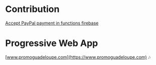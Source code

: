 # Contribution

[Accept PayPal payment in functions firebase](https://github.com/firebase/functions-samples/tree/master/paypal)


# Progressive Web App
[www.promoguadeloupe.com](https://www.promoguadeloupe.com) :notes: